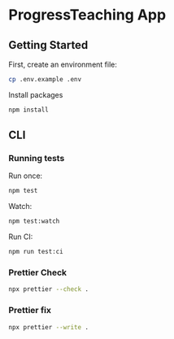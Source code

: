 # ProgressTeaching App

## Getting Started

First, create an environment file:

```bash
cp .env.example .env
```

Install packages

```bash
npm install
```

## CLI

### Running tests

Run once:

```bash
npm test
```

Watch:

```bash
npm test:watch
```

Run CI:

```bash
npm run test:ci
```

### Prettier Check

```bash
npx prettier --check .
```

### Prettier fix

```bash
npx prettier --write .
```
